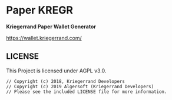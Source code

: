 #  Paper KREGR 

**Kriegerrand Paper Wallet Generator**

https://wallet.kriegerrand.com/



## LICENSE

This Project is licensed under AGPL v3.0.

```
// Copyright (c) 2018, Kriegerrand Developers
// Copyright (c) 2019 Algersoft (Kriegerrand Developers)
// Please see the included LICENSE file for more information.
```
